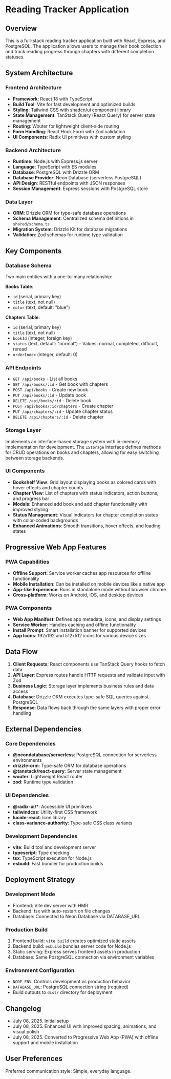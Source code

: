 # Reading Tracker Application

## Overview

This is a full-stack reading tracker application built with React, Express, and PostgreSQL. The application allows users to manage their book collection and track reading progress through chapters with different completion statuses.

## System Architecture

### Frontend Architecture
- **Framework**: React 18 with TypeScript
- **Build Tool**: Vite for fast development and optimized builds
- **Styling**: Tailwind CSS with shadcn/ui component library
- **State Management**: TanStack Query (React Query) for server state management
- **Routing**: Wouter for lightweight client-side routing
- **Form Handling**: React Hook Form with Zod validation
- **UI Components**: Radix UI primitives with custom styling

### Backend Architecture
- **Runtime**: Node.js with Express.js server
- **Language**: TypeScript with ES modules
- **Database**: PostgreSQL with Drizzle ORM
- **Database Provider**: Neon Database (serverless PostgreSQL)
- **API Design**: RESTful endpoints with JSON responses
- **Session Management**: Express sessions with PostgreSQL store

### Data Layer
- **ORM**: Drizzle ORM for type-safe database operations
- **Schema Management**: Centralized schema definitions in `shared/schema.ts`
- **Migration System**: Drizzle Kit for database migrations
- **Validation**: Zod schemas for runtime type validation

## Key Components

### Database Schema
Two main entities with a one-to-many relationship:

**Books Table**:
- `id` (serial, primary key)
- `title` (text, not null)
- `color` (text, default: "blue")

**Chapters Table**:
- `id` (serial, primary key)
- `title` (text, not null)
- `bookId` (integer, foreign key)
- `status` (text, default: "normal") - Values: normal, completed, difficult, reread
- `orderIndex` (integer, default: 0)

### API Endpoints
- `GET /api/books` - List all books
- `GET /api/books/:id` - Get book with chapters
- `POST /api/books` - Create new book
- `PUT /api/books/:id` - Update book
- `DELETE /api/books/:id` - Delete book
- `POST /api/books/:id/chapters` - Create chapter
- `PUT /api/chapters/:id` - Update chapter status
- `DELETE /api/chapters/:id` - Delete chapter

### Storage Layer
Implements an interface-based storage system with in-memory implementation for development. The `IStorage` interface defines methods for CRUD operations on books and chapters, allowing for easy switching between storage backends.

### UI Components
- **Bookshelf View**: Grid layout displaying books as colored cards with hover effects and chapter counts
- **Chapter View**: List of chapters with status indicators, action buttons, and progress bar
- **Modals**: Enhanced add book and add chapter functionality with improved styling
- **Status Management**: Visual indicators for chapter completion states with color-coded backgrounds
- **Enhanced Animations**: Smooth transitions, hover effects, and loading states

## Progressive Web App Features

### PWA Capabilities
- **Offline Support**: Service worker caches app resources for offline functionality
- **Mobile Installation**: Can be installed on mobile devices like a native app
- **App-like Experience**: Runs in standalone mode without browser chrome
- **Cross-platform**: Works on Android, iOS, and desktop devices

### PWA Components
- **Web App Manifest**: Defines app metadata, icons, and display settings
- **Service Worker**: Handles caching and offline functionality
- **Install Prompt**: Smart installation banner for supported devices
- **App Icons**: 192x192 and 512x512 icons for various device sizes

## Data Flow

1. **Client Requests**: React components use TanStack Query hooks to fetch data
2. **API Layer**: Express routes handle HTTP requests and validate input with Zod
3. **Business Logic**: Storage layer implements business rules and data access
4. **Database**: Drizzle ORM executes type-safe SQL queries against PostgreSQL
5. **Response**: Data flows back through the same layers with proper error handling

## External Dependencies

### Core Dependencies
- **@neondatabase/serverless**: PostgreSQL connection for serverless environments
- **drizzle-orm**: Type-safe ORM for database operations
- **@tanstack/react-query**: Server state management
- **wouter**: Lightweight React router
- **zod**: Runtime type validation

### UI Dependencies
- **@radix-ui/***: Accessible UI primitives
- **tailwindcss**: Utility-first CSS framework
- **lucide-react**: Icon library
- **class-variance-authority**: Type-safe CSS class variants

### Development Dependencies
- **vite**: Build tool and development server
- **typescript**: Type checking
- **tsx**: TypeScript execution for Node.js
- **esbuild**: Fast bundler for production builds

## Deployment Strategy

### Development Mode
- Frontend: Vite dev server with HMR
- Backend: tsx with auto-restart on file changes
- Database: Connected to Neon Database via DATABASE_URL

### Production Build
1. Frontend build: `vite build` creates optimized static assets
2. Backend build: `esbuild` bundles server code for Node.js
3. Static serving: Express serves frontend assets in production
4. Database: Same PostgreSQL connection via environment variables

### Environment Configuration
- `NODE_ENV`: Controls development vs production behavior
- `DATABASE_URL`: PostgreSQL connection string (required)
- Build outputs to `dist/` directory for deployment

## Changelog
- July 08, 2025. Initial setup
- July 08, 2025. Enhanced UI with improved spacing, animations, and visual polish
- July 08, 2025. Converted to Progressive Web App (PWA) with offline support and mobile installation

## User Preferences
Preferred communication style: Simple, everyday language.